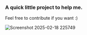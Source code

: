 ### A quick little project to help me.
Feel free to contribute if you want :)

![Screenshot 2025-02-18 225749](https://github.com/user-attachments/assets/43347f41-9792-4802-8b78-bb45a137f969)
